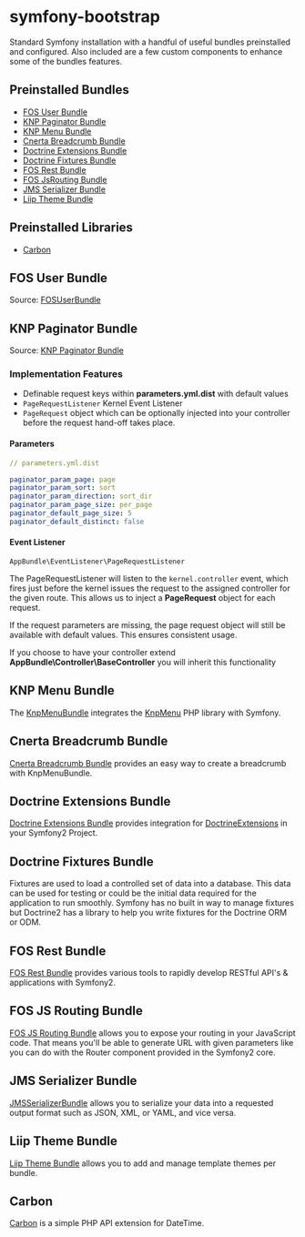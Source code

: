 symfony-bootstrap
=================
Standard Symfony installation with a handful of useful bundles preinstalled and configured. Also included are a few
custom components to enhance some of the bundles features.

Preinstalled Bundles
--------------------
- [FOS User Bundle](#fos-user-bundle)
- [KNP Paginator Bundle](#knp-paginator-bundle)
- [KNP Menu Bundle](#knp-menu-bundle)
- [Cnerta Breadcrumb Bundle](#cnerta-breadcrumb-bundle)
- [Doctrine Extensions Bundle](#doctrine-extensions-bundle)
- [Doctrine Fixtures Bundle](#doctrine-fixtures-bundle)
- [FOS Rest Bundle](#fos-rest-bundle)
- [FOS JsRouting Bundle](#fos-js-routing-bundle)
- [JMS Serializer Bundle](#jms-serializer-bundle)
- [Liip Theme Bundle](#liip-theme-bundle)


Preinstalled Libraries
----------------------
- [Carbon](#carbon)





## FOS User Bundle
Source: [FOSUserBundle](https://github.com/FriendsOfSymfony/FOSUserBundle)



## KNP Paginator Bundle
Source: [KNP Paginator Bundle](http://jmsyst.com/bundles/JMSSerializerBundle)

### Implementation Features

- Definable request keys within **parameters.yml.dist** with default values
- ```PageRequestListener``` Kernel Event Listener
- ```PageRequest``` object which can be optionally injected into your controller before the request hand-off takes place.

#### Parameters
```yaml
// parameters.yml.dist

paginator_param_page: page
paginator_param_sort: sort
paginator_param_direction: sort_dir
paginator_param_page_size: per_page
paginator_default_page_size: 5
paginator_default_distinct: false
```

#### Event Listener
```
AppBundle\EventListener\PageRequestListener
```
The PageRequestListener will listen to the ```kernel.controller``` event, which fires just before the kernel issues the request to the assigned controller for the given route. This allows us to inject a **PageRequest** object for each request.

If the request parameters are missing, the page request object will still be available with default values. This ensures consistent usage.

If you choose to have your controller extend **AppBundle\Controller\BaseController** you will inherit this functionality





## KNP Menu Bundle
The [KnpMenuBundle](https://github.com/KnpLabs/KnpMenuBundle) integrates the [KnpMenu](https://github.com/KnpLabs/KnpMenu) PHP library with Symfony.

## Cnerta Breadcrumb Bundle
[Cnerta Breadcrumb Bundle](https://packagist.org/packages/cnerta/breadcrumb-bundle) provides an easy way to create a breadcrumb with KnpMenuBundle.

## Doctrine Extensions Bundle
[Doctrine Extensions Bundle](https://github.com/stof/StofDoctrineExtensionsBundle) provides integration for [DoctrineExtensions](https://github.com/Atlantic18/DoctrineExtensions) in your Symfony2 Project.

## Doctrine Fixtures Bundle
Fixtures are used to load a controlled set of data into a database. This data can be used for testing or could be the initial data required for the application to run smoothly. Symfony has no built in way to manage fixtures but Doctrine2 has a library to help you write fixtures for the Doctrine ORM or ODM.


## FOS Rest Bundle
[FOS Rest Bundle](https://github.com/FriendsOfSymfony/FOSRestBundle) provides various tools to rapidly develop RESTful API's & applications with Symfony2.

## FOS JS Routing Bundle
[FOS JS Routing Bundle](https://github.com/FriendsOfSymfony/FOSJsRoutingBundle) allows you to expose your routing in your JavaScript code. That means you'll be able to generate URL with given parameters like you can do with the Router component provided in the Symfony2 core.



## JMS Serializer Bundle
[JMSSerializerBundle](http://jmsyst.com/bundles/JMSSerializerBundle) allows you to serialize your data into a requested output format such as JSON, XML, or YAML, and vice versa.


## Liip Theme Bundle
[Liip Theme Bundle](https://github.com/liip/LiipThemeBundle) allows you to add and manage template themes per bundle.


## Carbon
[Carbon](https://github.com/briannesbitt/Carbon) is a simple PHP API extension for DateTime.
